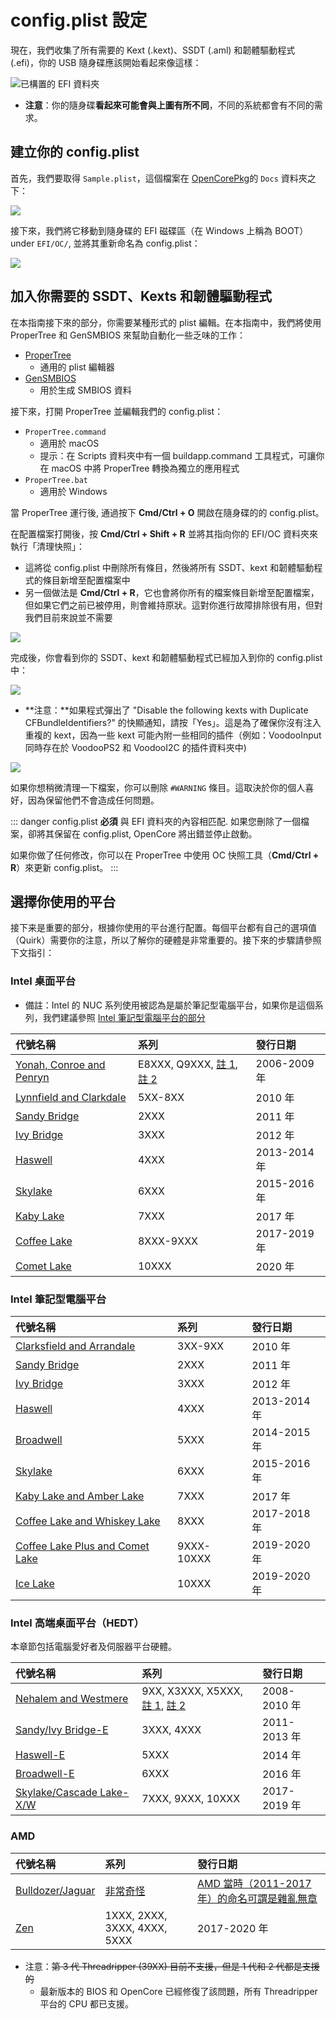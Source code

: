 # config.plist 設定

現在，我們收集了所有需要的 Kext (.kext)、SSDT (.aml) 和韌體驅動程式 (.efi)，你的 USB 隨身碟應該開始看起來像這樣：

![已構置的 EFI 資料夾](../images/installer-guide/opencore-efi-md/populated-efi.png)

* **注意**：你的隨身碟**看起來可能會與上圖有所不同**，不同的系統都會有不同的需求。

## 建立你的 config.plist

首先，我們要取得 `Sample.plist`，這個檔案在 [OpenCorePkg](https://github.com/acidanthera/OpenCorePkg/releases)的 `Docs` 資料夾之下：

![](../images/config/config-universal/sample-location.png)

接下來，我們將它移動到隨身碟的 EFI 磁碟區（在 Windows 上稱為 BOOT）under `EFI/OC/`, 並將其重新命名為 config.plist：

![](../images/config/config-universal/renamed.png)

## 加入你需要的 SSDT、Kexts 和韌體驅動程式

在本指南接下來的部分，你需要某種形式的 plist 編輯。在本指南中，我們將使用 ProperTree 和 GenSMBIOS 來幫助自動化一些乏味的工作：

* [ProperTree](https://github.com/corpnewt/ProperTree)
  * 通用的 plist 編輯器
* [GenSMBIOS](https://github.com/corpnewt/GenSMBIOS)
  * 用於生成 SMBIOS 資料

接下來，打開 ProperTree 並編輯我們的 config.plist：

* `ProperTree.command`
  * 適用於 macOS
  * 提示：在 Scripts 資料夾中有一個 buildapp.command 工具程式，可讓你在 macOS 中將 ProperTree 轉換為獨立的應用程式
* `ProperTree.bat`
  * 適用於 Windows

當 ProperTree 運行後, 通過按下 **Cmd/Ctrl + O** 開啟在隨身碟的的 config.plist。

在配置檔案打開後，按 **Cmd/Ctrl + Shift + R** 並將其指向你的 EFI/OC 資料夾來執行「清理快照」：

* 這將從 config.plist 中刪除所有條目，然後將所有 SSDT、kext 和韌體驅動程式的條目新增至配置檔案中
* 另一個做法是 **Cmd/Ctrl + R**，它也會將你所有的檔案條目新增至配置檔案，但如果它們之前已被停用，則會維持原狀。這對你進行故障排除很有用，但對我們目前來說並不需要

![](../images/config/config-universal/before-snapshot.png)

完成後，你會看到你的 SSDT、kext 和韌體驅動程式已經加入到你的 config.plist 中：

![](../images/config/config-universal/after-snapshot.png)

* **注意：**如果程式彈出了 "Disable the following kexts with Duplicate CFBundleIdentifiers?" 的快顯通知，請按「Yes」。這是為了確保你沒有注入重複的 kext，因為一些 kext 可能內附一些相同的插件（例如：VoodooInput 同時存在於 VoodooPS2 和 VoodooI2C 的插件資料夾中)

![](../images/config/config-universal/duplicate.png)

如果你想稍微清理一下檔案，你可以刪除 `#WARNING` 條目。這取決於你的個人喜好，因為保留他們不會造成任何問題。

::: danger
config.plist **必須** 與 EFI 資料夾的內容相匹配. 如果您刪除了一個檔案，卻將其保留在 config.plist, OpenCore 將出錯並停止啟動。

如果你做了任何修改，你可以在 ProperTree 中使用 OC 快照工具（**Cmd/Ctrl + R**）來更新 config.plist。
:::

## 選擇你使用的平台

接下来是重要的部分，根據你使用的平台進行配置。每個平台都有自己的選項值（Quirk）需要你的注意，所以了解你的硬體是非常重要的。接下來的步驟請參照下文指引：

### Intel 桌面平台

* 備註：Intel 的 NUC 系列使用被認為是屬於筆記型電腦平台，如果你是這個系列，我們建議參照 [Intel 筆記型電腦平台的部分](#intel-筆記型電腦平台)

| 代號名稱 | 系列 | 發行日期 |
| :--- | :--- | :--- |
| [Yonah, Conroe and Penryn](../config.plist/penryn.md) | E8XXX, Q9XXX, [註 1](https://en.wikipedia.org/wiki/Yonah_(microprocessor)), [註 2](https://en.wikipedia.org/wiki/Penryn_(microarchitecture)) | 2006-2009 年 |
| [Lynnfield and Clarkdale](../config.plist/clarkdale.md) | 5XX-8XX | 2010 年 |
| [Sandy Bridge](../config.plist/sandy-bridge.md) | 2XXX | 2011 年 |
| [Ivy Bridge](../config.plist/ivy-bridge.md) | 3XXX | 2012 年 |
| [Haswell](../config.plist/haswell.md) | 4XXX | 2013-2014 年 |
| [Skylake](../config.plist/skylake.md) | 6XXX | 2015-2016 年 |
| [Kaby Lake](../config.plist/kaby-lake.md) | 7XXX | 2017 年 |
| [Coffee Lake](../config.plist/coffee-lake.md) | 8XXX-9XXX | 2017-2019 年 |
| [Comet Lake](../config.plist/comet-lake.md) | 10XXX | 2020 年 |

### Intel 筆記型電腦平台

| 代號名稱 | 系列 | 發行日期 |
| :--- | :--- | :--- |
| [Clarksfield and Arrandale](../config-laptop.plist/arrandale.md) | 3XX-9XX | 2010 年 |
| [Sandy Bridge](../config-laptop.plist/sandy-bridge.md) | 2XXX | 2011 年 |
| [Ivy Bridge](../config-laptop.plist/ivy-bridge.md) | 3XXX | 2012 年 |
| [Haswell](../config-laptop.plist/haswell.md) | 4XXX | 2013-2014 年 |
| [Broadwell](../config-laptop.plist/broadwell.md) | 5XXX | 2014-2015 年 |
| [Skylake](../config-laptop.plist/skylake.md) | 6XXX | 2015-2016 年 |
| [Kaby Lake and Amber Lake](../config-laptop.plist/kaby-lake.md) | 7XXX | 2017 年 |
| [Coffee Lake and Whiskey Lake](../config-laptop.plist/coffee-lake.md) | 8XXX | 2017-2018 年 |
| [Coffee Lake Plus and Comet Lake](../config-laptop.plist/coffee-lake-plus.md) | 9XXX-10XXX | 2019-2020 年 |
| [Ice Lake](../config-laptop.plist/icelake.md) | 10XXX | 2019-2020 年 |

### Intel 高端桌面平台（HEDT）

本章節包括電腦愛好者及伺服器平台硬體。

| 代號名稱 | 系列 | 發行日期 |
| :--- | :--- | :--- |
| [Nehalem and Westmere](../config-HEDT/nehalem.md) | 9XX, X3XXX, X5XXX, [註 1](https://en.wikipedia.org/wiki/Nehalem_(microarchitecture)), [註 2](https://en.wikipedia.org/wiki/Westmere_(microarchitecture)) | 2008-2010 年 |
| [Sandy/Ivy Bridge-E](../config-HEDT/ivy-bridge-e.md) | 3XXX, 4XXX | 2011-2013 年 |
| [Haswell-E](../config-HEDT/haswell-e.md) | 5XXX | 2014 年 |
| [Broadwell-E](../config-HEDT/broadwell-e.md) | 6XXX | 2016 年 |
| [Skylake/Cascade Lake-X/W](../config-HEDT/skylake-x.md) | 7XXX, 9XXX, 10XXX | 2017-2019 年 |

### AMD

| 代號名稱 | 系列 | 發行日期 |
| :--- | :--- | :--- |
| [Bulldozer/Jaguar](../AMD/fx.md) | [非常奇怪](https://en.wikipedia.org/wiki/List_of_AMD_processors#Bulldozer_architecture;_Bulldozer,_Piledriver,_Steamroller,_Excavator_(2011%E2%80%932017)) | [AMD 當時（2011-2017 年）的命名可謂是雜亂無章](https://en.wikipedia.org/wiki/List_of_AMD_processors#Bulldozer_architecture;_Bulldozer,_Piledriver,_Steamroller,_Excavator_(2011%E2%80%932017)) |
| [Zen](../AMD/zen.md) | 1XXX, 2XXX, 3XXX, 4XXX, 5XXX | 2017-2020 年 |

* 注意：~~第 3 代 Threadripper (39XX) 目前不支援，但是 1 代和 2 代都是支援的~~
  * 最新版本的 BIOS 和 OpenCore 已經修復了該問題，所有 Threadripper 平台的 CPU 都已支援。
